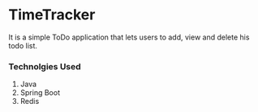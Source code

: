 # TimeTracker

It is a simple ToDo application that lets users to add, view and delete his todo list.
 
### Technolgies Used
1. Java
2. Spring Boot
3. Redis
